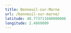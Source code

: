 ```yaml
---
title: Bonneuil-sur-Marne
url: /bonneuil-sur-marne/
latitude: 48.773711600000006
longitude: 2.4869009
---
```

